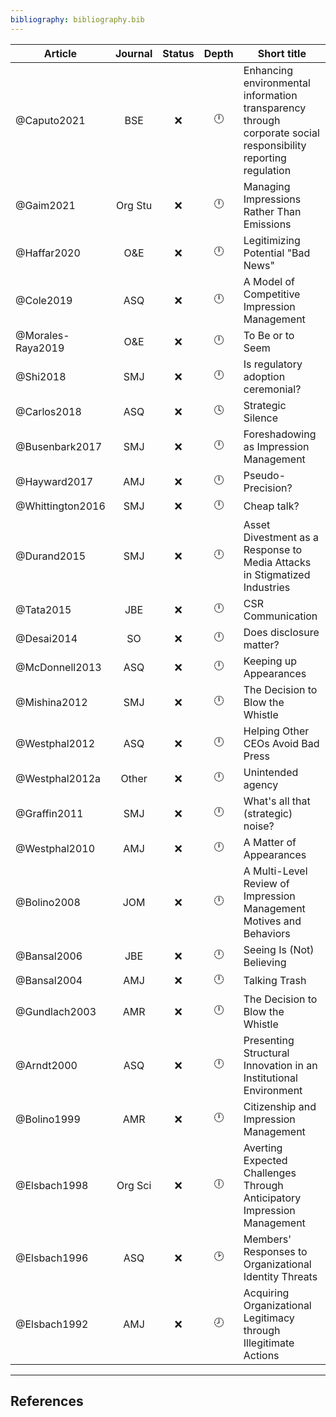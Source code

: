```yaml
---
bibliography: bibliography.bib
---
```


<!--Article
------------
[[Shi & Connelly 2018]]
Table: **Overview--Impression management**-->


Article                 |Journal| Status | Depth     | Short title
---------               | :-:   | :-:    | :-:       | ---------------
@Caputo2021             | BSE   | :x:       | :clock12: | Enhancing environmental information transparency through corporate social responsibility reporting regulation
@Gaim2021               |Org Stu| :x:    | :clock12: | Managing Impressions Rather Than Emissions
@Haffar2020             | O&E   | :x:    | :clock12: | Legitimizing Potential "Bad News"
@Cole2019               | ASQ   | :x:    | :clock12: | A Model of Competitive Impression Management
@Morales-Raya2019       | O&E   | :x:    | :clock12: | To Be or to Seem
@Shi2018                | SMJ   | :x:    | :clock12: | Is regulatory adoption ceremonial?
@Carlos2018             | ASQ   | :x:    | :clock4:  | Strategic Silence
@Busenbark2017          | SMJ   | :x:    | :clock12: | Foreshadowing as Impression Management
@Hayward2017            | AMJ   | :x:    | :clock12: | Pseudo-Precision?
@Whittington2016        | SMJ   | :x:    | :clock12: | Cheap talk?
@Durand2015             | SMJ   | :x:    | :clock12: | Asset Divestment as a Response to Media Attacks in Stigmatized Industries
@Tata2015               | JBE   | :x:    | :clock12: | CSR Communication
@Desai2014              | SO    | :x:    | :clock12: | Does disclosure matter?
@McDonnell2013          | ASQ   | :x:    | :clock12: | Keeping up Appearances
@Mishina2012            | SMJ   | :x:    | :clock12: | The Decision to Blow the Whistle
@Westphal2012           | ASQ   | :x:    | :clock12: | Helping Other CEOs Avoid Bad Press
@Westphal2012a          | Other | :x:    | :clock12: | Unintended agency
@Graffin2011            | SMJ   | :x:    | :clock12: | What's all that (strategic) noise?
@Westphal2010           | AMJ   | :x:    | :clock12: | A Matter of Appearances
@Bolino2008             | JOM   | :x:    | :clock12: | A Multi-Level Review of Impression Management Motives and Behaviors
@Bansal2006             | JBE   | :x:    | :clock12: | Seeing Is (Not) Believing
@Bansal2004             | AMJ   | :x:    | :clock12: | Talking Trash
@Gundlach2003           | AMR   | :x:    | :clock12: | The Decision to Blow the Whistle
@Arndt2000              | ASQ   | :x:    | :clock12: | Presenting Structural Innovation in an Institutional Environment
@Bolino1999             | AMR   | :x:    | :clock12: | Citizenship and Impression Management
@Elsbach1998            |Org Sci| :x:    | :clock6:  | Averting Expected Challenges Through Anticipatory Impression Management
@Elsbach1996            | ASQ   | :x:    | :clock2:  | Members' Responses to Organizational Identity Threats
@Elsbach1992            | AMJ   | :x:    | :clock8:  | Acquiring Organizational Legitimacy through Illegitimate Actions

---

## References